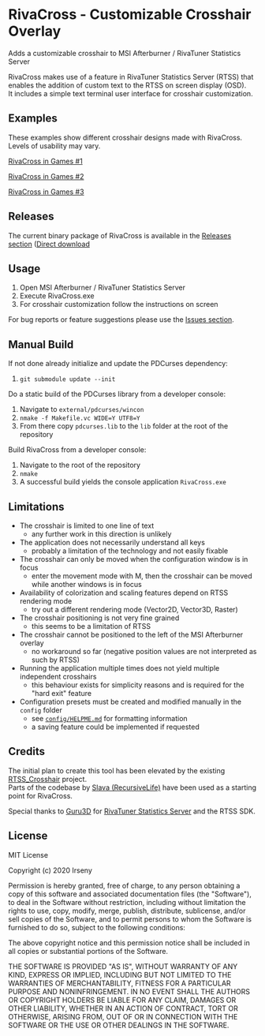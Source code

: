 RivaCross - Customizable Crosshair Overlay
==========================================

Adds a customizable crosshair to MSI Afterburner /
RivaTuner Statistics Server

RivaCross makes use of a feature in RivaTuner Statistics Server (RTSS)
that enables the addition of custom text to the RTSS on screen display (OSD).<br>
It includes a simple text terminal user interface for crosshair customization.

Examples
--------
These examples show different crosshair designs made with RivaCross.<br>
Levels of usability may vary.

[RivaCross in Games #1](docs/images/example00_clear_sky.jpg)

[RivaCross in Games #2](docs/images/example01_mankind_divided.jpg)

[RivaCross in Games #3](docs/images/example02_acc.jpg)

Releases
--------

The current binary package of RivaCross is available in the 
[Releases section](https://github.com/irseny/RivaCross/releases)
([Direct download](https://github.com/irseny/RivaCross/releases/download/v0.5.2/RivaCross.Windows.64bit.zip )

Usage
-----

1. Open MSI Afterburner / RivaTuner Statistics Server
1. Execute RivaCross.exe
1. For crosshair customization follow the instructions on screen

For bug reports or feature suggestions please use the 
[Issues section](https://github.com/irseny/RivaCross/issues).

Manual Build
------------

If not done already initialize and update the PDCurses dependency:
1. `git submodule update --init`

Do a static build of the PDCurses library from a developer console:
1. Navigate to `external/pdcurses/wincon`
1. `nmake -f Makefile.vc WIDE=Y UTF8=Y`
1. From there copy `pdcurses.lib` to the `lib` folder at the root of the repository

Build RivaCross from a developer console:
1. Navigate to the root of the repository
1. `nmake`
1. A successful build yields the console application `RivaCross.exe`

Limitations
-----------
* The crosshair is limited to one line of text
  - any further work in this direction is unlikely
* The application does not necessarily understand all keys
  - probably a limitation of the technology and not easily fixable
* The crosshair can only be moved when the configuration window is in focus
  - enter the movement mode with M, then the crosshair can be moved while another windows is in focus
* Availability of colorization and scaling features depend on RTSS rendering mode
  - try out a different rendering mode (Vector2D, Vector3D, Raster)
* The crosshair positioning is not very fine grained
  - this seems to be a limitation of RTSS
* The crosshair cannot be positioned to the left of the MSI Afterburner overlay
  - no workaround so far (negative position values are not interpreted as such by RTSS)
* Running the application multiple times does not yield multiple independent crosshairs
  - this behaviour exists for simplicity reasons and is required for the "hard exit" feature
* Configuration presets must be created and modified manually in the `config` folder
  - see [`config/HELPME.md`](config/HELPME.md) for formatting information
  - a saving feature could be implemented if requested

Credits
-------

The initial plan to create this tool has been elevated by the existing
[RTSS_Crosshair](https://github.com/RecursiveLife/RTSS_Crosshair) project.<br>
Parts of the codebase by
[Slava (RecursiveLife)](https://github.com/RecursiveLife)
have been used as a starting point for RivaCross.

Special thanks to
[Guru3D](https://www.guru3d.com)
for [RivaTuner Statistics Server](https://www.guru3d.com/content-page/rivatuner.html)
and the RTSS SDK.

License
-------

MIT License

Copyright (c) 2020 Irseny

Permission is hereby granted, free of charge, to any person obtaining a copy
of this software and associated documentation files (the "Software"), to deal
in the Software without restriction, including without limitation the rights
to use, copy, modify, merge, publish, distribute, sublicense, and/or sell
copies of the Software, and to permit persons to whom the Software is
furnished to do so, subject to the following conditions:

The above copyright notice and this permission notice shall be included in all
copies or substantial portions of the Software.

THE SOFTWARE IS PROVIDED "AS IS", WITHOUT WARRANTY OF ANY KIND, EXPRESS OR
IMPLIED, INCLUDING BUT NOT LIMITED TO THE WARRANTIES OF MERCHANTABILITY,
FITNESS FOR A PARTICULAR PURPOSE AND NONINFRINGEMENT. IN NO EVENT SHALL THE
AUTHORS OR COPYRIGHT HOLDERS BE LIABLE FOR ANY CLAIM, DAMAGES OR OTHER
LIABILITY, WHETHER IN AN ACTION OF CONTRACT, TORT OR OTHERWISE, ARISING FROM,
OUT OF OR IN CONNECTION WITH THE SOFTWARE OR THE USE OR OTHER DEALINGS IN THE
SOFTWARE.

